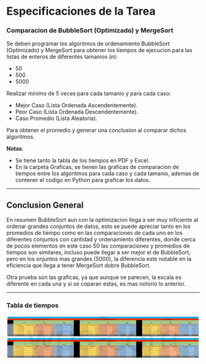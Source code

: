 # Especificaciones de la Tarea
### Comparacion de BubbleSort (Optimizado) y MergeSort
Se deben programar los algoritmos de ordenamiento BubbleSort (Optimizado) y MergeSort para obtener los tiempos de ejecucion para las listas de enteros de diferentes tamanios (n):

- 50
- 500
- 5000

Realizar minimo de 5 veces para cada tamanio y para cada caso:

- Mejor Caso (Lista Ordenada Ascendentemente).
- Peor Caso (Lista Ordenada Descendentemente).
- Caso Promedio (Lista Aleatoria).

Para obtener el promedio y generar una conclusion al comparar dichos algoritmos.

**Notas**: 

- Se tiene tanto la tabla de los tiempos en PDF y Excel.
- En la carpeta Graficas, se tienen las graficas de comparacion de tiempos entre los algoritmos para cada caso y cada tamanio, ademas de contener el codigo en Python para graficar los datos.


---
## Conclusion General
En resumen BubbleSort aun con la optimizacion llega a ser muy inficiente al ordenar grandes conjuntos de datos, esto se puede apreciar tanto en los promedios de tiempo como en las comparaciones de cada uno en los diferentes conjuntos con cantidad y ordenamiento diferentes, donde cerca de pocos elementos en este caso 50 las comparaciones y promedios de tiempos son similares, incluso puede llegar a ser mejor el de BubbleSort, pero en los onjuntos mas grandes (5000), la diferencia este notable en la eficiencia que llega a tener MergeSort dobre BubbleSort. 

Otra prueba son las graficas, ya que aunque se parecen, la escala es diferente en cada una y si se coparan estas, es mas notorio lo anterior.

---
### Tabla de tiempos
![Tabla de Tiempos](Tabla.png)
